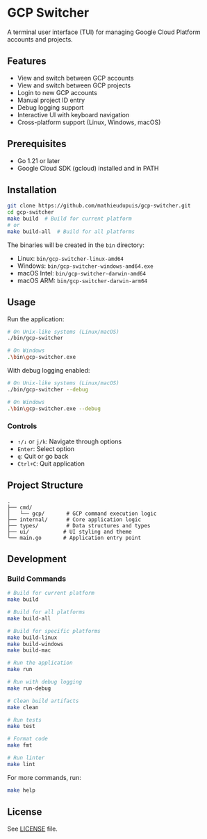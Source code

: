 # GCP Switcher

A terminal user interface (TUI) for managing Google Cloud Platform accounts and projects.

## Features

- View and switch between GCP accounts
- View and switch between GCP projects
- Login to new GCP accounts
- Manual project ID entry
- Debug logging support
- Interactive UI with keyboard navigation
- Cross-platform support (Linux, Windows, macOS)

## Prerequisites

- Go 1.21 or later
- Google Cloud SDK (gcloud) installed and in PATH

## Installation

```bash
git clone https://github.com/mathieudupuis/gcp-switcher.git
cd gcp-switcher
make build  # Build for current platform
# or
make build-all  # Build for all platforms
```

The binaries will be created in the `bin` directory:
- Linux: `bin/gcp-switcher-linux-amd64`
- Windows: `bin/gcp-switcher-windows-amd64.exe`
- macOS Intel: `bin/gcp-switcher-darwin-amd64`
- macOS ARM: `bin/gcp-switcher-darwin-arm64`

## Usage

Run the application:

```bash
# On Unix-like systems (Linux/macOS)
./bin/gcp-switcher

# On Windows
.\bin\gcp-switcher.exe
```

With debug logging enabled:

```bash
# On Unix-like systems (Linux/macOS)
./bin/gcp-switcher --debug

# On Windows
.\bin\gcp-switcher.exe --debug
```

### Controls

- `↑/↓` or `j/k`: Navigate through options
- `Enter`: Select option
- `q`: Quit or go back
- `Ctrl+C`: Quit application

## Project Structure

```
.
├── cmd/
│   └── gcp/       # GCP command execution logic
├── internal/      # Core application logic
├── types/         # Data structures and types
├── ui/           # UI styling and theme
└── main.go       # Application entry point
```

## Development

### Build Commands

```bash
# Build for current platform
make build

# Build for all platforms
make build-all

# Build for specific platforms
make build-linux
make build-windows
make build-mac

# Run the application
make run

# Run with debug logging
make run-debug

# Clean build artifacts
make clean

# Run tests
make test

# Format code
make fmt

# Run linter
make lint
```

For more commands, run:
```bash
make help
```

## License

See [LICENSE](LICENSE) file.